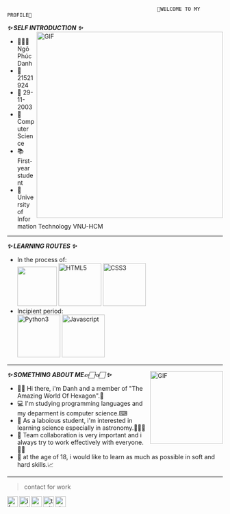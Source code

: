                                                      🎊WELCOME TO MY PROFILE🎊
**_✨ SELF INTRODUCTION ✨_**
<img align="right" width="435px" alt="GIF" src="https://i.pinimg.com/originals/29/a8/37/29a8376d76e64b4e891a658a08cdda1a.gif" />
- 👨🏻‍🎓 Ngô Phúc Danh 
- 🔖 21521924 
- 📅 29-11-2003 
- 📖 Computer Science 
- 📚 First-year student 
- 🏫 University of Information Technology VNU-HCM 
---
**_✨ LEARNING ROUTES ✨_** 
- In the process of: \
  <img width="92px" src="https://i.ibb.co/cD7rgYW/readme-logo-C.png" border="0" />
  <img width="100px" src="https://i.ibb.co/Gs13k6v/HTML5.png" alt="HTML5" border="0" />
  <img width="100px" src="https://i.ibb.co/WWjW9Xm/CSS3.png" alt="CSS3" border="0" />
- Incipient period: \
  <img width="100px" src="https://i.ibb.co/MDHTKhG/Python3.png" alt="Python3" border="0" />
  <img width="100px" src="https://i.ibb.co/LCd3gKM/Javascript.png" alt="Javascript" border="0" />
 ---
 **_✨ SOMETHING ABOUT ME👉🏻👈🏻 ✨_**
 <img align="right" width="170px" alt="GIF" src="https://cdni.iconscout.com/illustration/premium/thumb/developer-2143200-1801815.png" />
 - 👋🏻 Hi there, i'm Danh and a member of "The Amazing World Of Hexagon".🎇
 - 💻 I'm studying programming languages and my deparment is computer science.⌨
 - 🔬 As a laboious student, i'm interested in learning science especially in astronomy.👨🏻‍🚀
 - 👀 Team collaboration is very important and i always try to work effectively with everyone.👌🏻
 - 📓 at the age of 18, i would like to learn as much as possible in soft and hard skills.📈
 ---
> contact for work
<a href="https://www.facebook.com/ciel.lucius">
  <img align="left" alt="facebook" width="25px" src="https://img.icons8.com/fluency/240/000000/facebook-new.png" />
</a>
<a href="https://www.instagram.com/ph_zanh/">
  <img align="left" alt="instagram" width="25px" src="https://img.icons8.com/fluency/240/000000/instagram-new.png" />
</a>
<a href="21521924@gm.uit.edu.vn">
  <img align="left" alt="gmail" width="25px" src="https://img.icons8.com/color/240/000000/gmail-new.png" />
</a>
<a href="https://twitter.com/PhcDanh11">
  <img align="left" alt="twitter" width="25px" src="https://img.icons8.com/color/240/000000/twitter.png" />
</a>
<a href="https://steamcommunity.com/profiles/76561198406783644/">
  <img align="left" alt="steam" width="25px" src="https://img.icons8.com/fluency/240/000000/steam.png" />
</a>










